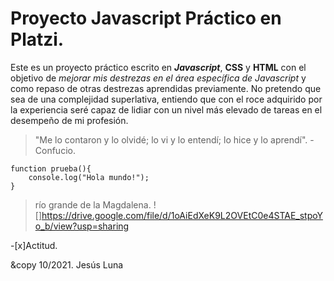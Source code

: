 # Proyecto Javascript Pr&aacute;ctico en Platzi.


Este es un proyecto pr&aacute;ctico escrito en ***Javascript***, **CSS** y **HTML** con el objetivo de *mejorar mis destrezas en el &aacute;rea espec&iacute;fica de Javascript* y como repaso de otras destrezas aprendidas previamente. No pretendo que sea de una complejidad superlativa, entiendo que con el roce adquirido por la experiencia ser&eacute; capaz de lidiar con un nivel m&aacute;s elevado de tareas en el desempeño de mi profesi&oacute;n.


>"Me lo contaron y lo olvid&eacute;; lo vi y lo entend&iacute;; lo hice y lo aprend&iacute;". - Confucio.

```javascipt
function prueba(){
	console.log("Hola mundo!");
}
```

>r&iacute;o grande de la  Magdalena.
![]https://drive.google.com/file/d/1oAiEdXeK9L2OVEtC0e4STAE_stpoYo_b/view?usp=sharing


-[x]Actitud.



&copy 10/2021. Jes&uacute;s Luna
